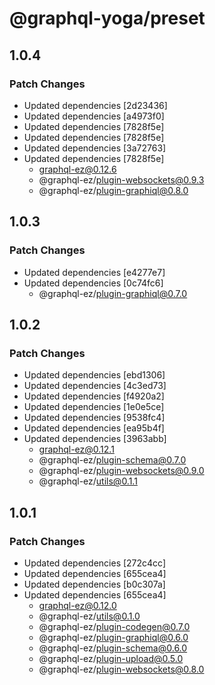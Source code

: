 # @graphql-yoga/preset

## 1.0.4

### Patch Changes

- Updated dependencies [2d23436]
- Updated dependencies [a4973f0]
- Updated dependencies [7828f5e]
- Updated dependencies [7828f5e]
- Updated dependencies [3a72763]
- Updated dependencies [7828f5e]
  - graphql-ez@0.12.6
  - @graphql-ez/plugin-websockets@0.9.3
  - @graphql-ez/plugin-graphiql@0.8.0

## 1.0.3

### Patch Changes

- Updated dependencies [e4277e7]
- Updated dependencies [0c74fc6]
  - @graphql-ez/plugin-graphiql@0.7.0

## 1.0.2

### Patch Changes

- Updated dependencies [ebd1306]
- Updated dependencies [4c3ed73]
- Updated dependencies [f4920a2]
- Updated dependencies [1e0e5ce]
- Updated dependencies [9538fc4]
- Updated dependencies [ea95b4f]
- Updated dependencies [3963abb]
  - graphql-ez@0.12.1
  - @graphql-ez/plugin-schema@0.7.0
  - @graphql-ez/plugin-websockets@0.9.0
  - @graphql-ez/utils@0.1.1

## 1.0.1

### Patch Changes

- Updated dependencies [272c4cc]
- Updated dependencies [655cea4]
- Updated dependencies [b0c307a]
- Updated dependencies [655cea4]
  - graphql-ez@0.12.0
  - @graphql-ez/utils@0.1.0
  - @graphql-ez/plugin-codegen@0.7.0
  - @graphql-ez/plugin-graphiql@0.6.0
  - @graphql-ez/plugin-schema@0.6.0
  - @graphql-ez/plugin-upload@0.5.0
  - @graphql-ez/plugin-websockets@0.8.0
